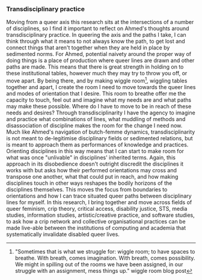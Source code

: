 ### Transdisciplinary practice

Moving from a queer axis this research sits at the intersections of a number of disciplines, so I find it important to reflect on Ahmed's thoughts around transdisciplinary practice. In queering the axis and the paths I take, I can think through what it means to not always know the path, to get lost and connect things that aren't together when they are held in place by sedimented norms. For Ahmed, potential naivety around the proper way of doing things is a place of production where queer lines are drawn and other paths are made. This means that there is great strength in holding on to these institutional tables, however much they may try to throw you off, or move apart. By being there, and by making wiggle room[^r11], wiggling tables together and apart, I create the room I need to move towards the queer lines and modes of orientation that I desire. This room to breathe offer me the capacity to touch, feel out and imagine what my needs are and what paths may make these possible. Where do I have to move to be in reach of these needs and desires? Through transdisciplinarity I have the agency to imagine and practice what combinations of lines, what muddling of methods and disassociation of discipline makes the room for the change I need now. Much like Ahmed's navigation of butch-femme dynamics, transdisciplinarity is not meant to de-legitimise disciplinary fields or sedimented relations, but is meant to approach them as performances of knowledge and practices. Orienting disciplines in this way means that I can start to make room for what was once "unlivable" in disciplines' inherited terms. Again, this approach in its disobedience doesn't outright discredit the disciplines it works with but asks how their performed orientations may cross and transpose one another, what that could put in reach, and how making disciplines touch in other ways reshapes the bodily horizons of the disciplines themselves. This moves the focus from boundaries to orientations and how I can trace situated queer paths between disciplinary lines for myself. In this research, I bring together and move across fields of queer feminism, crip theory, critical access, disability justice, STS, media studies, information studies, artistic/creative practice, and software studies, to ask how a crip network and collective organisational practices can be made live-able between the institutions of computing and academia that systematically invalidate disabled queer lives.

[^r11]: "Sometimes that is what we struggle for: wiggle room; to have spaces to breathe. With breath, comes imagination. With breath, comes possibility. We might in spilling out of the rooms we have been assigned, in our struggle with an assignment, mess things up." wiggle room blog post
